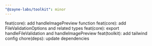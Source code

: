 ```yaml
---
"@zayne-labs/toolkit": minor
---
```


feat(core): add handleImagePreview function
feat(core): add FileValidationOptions and related types
feat(core): export handleFileValidation and handleImagePreview
feat(toolkit): add tailwind config
chore(deps): update dependencies
